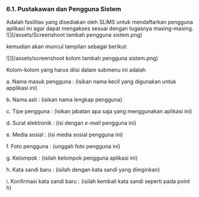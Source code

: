 ### 6.1. Pustakawan dan Pengguna Sistem

Adalah fasilitas yang disediakan oleh SLiMS untuk mendaftarkan pengguna aplikasi ini agar dapat mengakses sesuai dengan tugasnya masing-masing. ![](/assets/Screenshoot tambah pengguna sistem.png)

kemudian akan muncul tampilan sebagai berikut:

![](/assets/screenshoot kolom tambah pengguna sistem.png)

Kolom-kolom yang harus diisi dalam submenu ini adalah

a. Nama masuk pengguna : \(isikan nama kecil yang digunakan untuk applikasi ini\)

b. Nama asli : \(isikan nama lengkap pengguna\)

c. Tipe pengguna : \(isikan jabatan apa saja yang menggunakan aplikasi ini\)

d. Surat elektronik : \(isi dengan _e-mail_ pengguna ini\)

e. Media sosial : \(isi media sosial pengguna ini\)

f. Foto pengguna : \(unggah foto pengguna ini\)

g. Kelompok : \(isilah kelompok pengguna aplikasi ini\)

h. Kata sandi baru : \(isilah dengan kata sandi yang diinginkan\)

i. Konfirmasi kata sandi baru : \(isilah kembali kata sandi seperti pada point h\)



